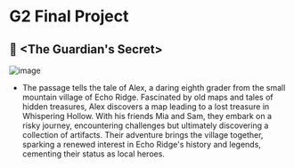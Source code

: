# G2 Final Project
## 📖 <The Guardian's Secret>
![image](https://github.com/MK316/Spring2024/blob/29243c621f99e2102f7e12bfe3919affb1e85c46/DLTESOL/project/Story02.png)
- The passage tells the tale of Alex, a daring eighth grader from the small mountain village of Echo Ridge. Fascinated by old maps and tales of hidden treasures, Alex discovers a map leading to a lost treasure in Whispering Hollow. With his friends Mia and Sam, they embark on a risky journey, encountering challenges but ultimately discovering a collection of artifacts. Their adventure brings the village together, sparking a renewed interest in Echo Ridge's history and legends, cementing their status as local heroes.
